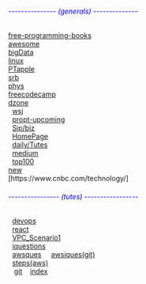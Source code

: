  <div class="leftdiv"> 

<h6 style="color:blue;">--------------- (generals) --------------</h6>      
<a href="https://github.com/EbookFoundation/free-programming-books/blob/master/free-programming-books.md#jenkins" target="_blank">free-programming-books</a><br>
 <a href="https://github.com/sindresorhus/awesome" target="_blank">awesome</a><br>
<a href="https://github.com/sindresorhus/awesome#big-data" target="_blank">bigData</a><br>
<a href="https://github.com/EbookFoundation/free-programming-books/blob/master/free-programming-books.md#linux" target="_blank">linux</a><br>	      
 <a href="https://www.patentlyapple.com/" target="_blank">PTapple</a><br>
 <a href="http://srbachchan.tumblr.com/" target="_blank">srb</a><br>
 <a href="https://phys.org" target="_blank">phys</a><br>
 <a href="https://www.freecodecamp.org/?ref=mn">freecodecamp</a><br>
 <a href="https://dzone.com/"target="_blank">dzone</a><br>
&nbsp&nbsp<a href="https://www.wsj.com/news/technology"target="_blank">wsj</a><br>
&nbsp&nbsp<a href="https://www.proptiger.com/pune/upcoming-property">propt-upcoming</a><br>
&nbsp&nbsp<a href="india.html">Sip/biz</a><br>
&nbsp&nbsp<a href="index1.html">HomePage</a><br>
&nbsp&nbsp<a href="daily.html">daily/Tutes</a><br>
&nbsp&nbsp<a href="https://medium.com/" target="_blank">medium</a><br>
&nbsp&nbsp<a href="Twitter.html"target="_blank" >top100</a><br>
<a href="https://github.com/iosdevvivek/iosdevvivek.github.io/edit/master/Steps.txt" target="_blank">new </a><br> 	
[https://www.cnbc.com/technology/] 
 
<h6 style="color:blue;">----------------  (tutes) -----------------</h6>
&nbsp&nbsp<a href="https://www.guru99.com/devops-tutorial.html">devops</a><br>
&nbsp&nbsp<a href="https://reactjs.org/tutorial/tutorial.html">react</a><br> 
&nbsp&nbsp<a href="https://docs.aws.amazon.com/vpc/latest/userguide/VPC_Scenario1.html">VPC_Scenario1</a><br>
&nbsp&nbsp<a href="iquestion.html">iquestions</a><br>
&nbsp&nbsp<a href="awsques.html">awsques</a> 
&nbsp &nbsp <a href="https://github.com/miztiik/AWS-Demos/tree/master/Interview-Questions" _target="_blank">awsiques(git)</a><br>
&nbsp&nbsp<a href="https://docs.google.com/document/d/1RKKJvN2Cz05y0eBbzXkSNFpB8HakH7_sfCfMoeBcvcw/edit">steps(aws)</a> <br>
&nbsp&nbsp <a href="https://github.com/iosdevvivek/iosdevvivek.github.io">git</a>
&nbsp&nbsp  <a href="https://https://github.com/iosdevvivek/iosdevvivek.github.io/edit/master/index.html">index</a>    
	      </div>
